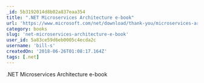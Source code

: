 ```yaml
---
_id: 5b3192014d8b02a837eaa354
title: ".NET Microservices Architecture e-book"
url: 'https://www.microsoft.com/net/download/thank-you/microservices-architecture-ebook'
category: books
slug: 'net-microservices-architecture-e-book'
user_id: 5a83ce59d6eb0005c4ecda2c
username: 'bill-s'
createdOn: '2018-06-26T01:08:17.164Z'
tags: [.net]
---
```


.NET Microservices Architecture e-book
